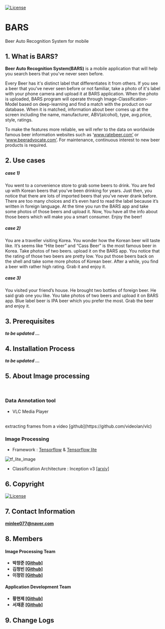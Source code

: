 [![License](https://img.shields.io/badge/License-Apache%202.0-blue.svg)](https://opensource.org/licenses/Apache-2.0)
# BARS

 Beer Auto Recognition System for mobile




## 1. What is BARS?

<b>Beer Auto Recognition System(BARS)</b> is a mobile application that will help you search beers that you've never seen before.

Every Beer has it's distinct label that differentiates it from others. If you see a beer that you've never seen before or not familiar, take a photo of it's label with your phone camera and upload it at BARS application.
When the photo is uploaded, BARS program will operate through Image-Classification-Model based on deep-learning and find a match with the product on our database. 
When it is matched, information about beer comes up at the screen including the name, manufacturer, ABV(alcohol), type, avg.price, style, ratings.


To make the features more reliable, we will refer to the data on worldwide famous beer information websites such as ‘www.ratebeer.com’ or ‘www.beeradvocate.com’.
For maintenance, continuous interest to new beer products is required.

## 2. Use cases

##### case 1)
You went to a convenience store to grab some beers to drink. You are fed up with Korean beers that you’ve been drinking for years. Just then, you notice that there are lots of imported beers that you’ve never drank before. There are too many choices and it’s even hard to read the label because it’s written in foreign language. At the time you run the BARS app and take some photos of those beers and upload it. Now, You have all the info about those beers which will make you a smart consumer.
Enjoy the beer!

##### case 2)
You are a traveller visiting Korea. You wonder how the Korean beer will taste like. It’s seems like “Hite beer” and “Cass Beer” is the most famous beer in Korea. Take photos of two beers. upload it on the BARS app. You notice that the rating of those two beers are pretty low. You put those beers back on the shell and take some more photos of Korean beer. After a while, you find a beer with rather high rating. Grab it and enjoy it.

##### case 3)
You visited your friend’s house. He brought two bottles of foreign beer. He said grab one you like. You take photos of two beers and upload it on BARS app. Blue label beer is IPA beer which you prefer the most. Grab the beer and enjoy it.


## 3. Prerequisites

***to be updated ...***


## 4. Installation Process

***to be updated ...***


## 5. About Image processing
<br>

### Data Annotation tool

- VLC Media Player
<br>
extracting frames from a video [github](https://github.com/videolan/vlc)

<br>

### Image Processing 

 - Framework : [Tensorflow](https://www.tensorflow.org/) & [Tensorflow lite](https://www.tensorflow.org/lite)


![tf_lite_image](https://cdn-images-1.medium.com/max/1000/0*Bt9qwKDjd1xi5RDd.)


 - Classification Architecture : Inception v3 [[arxiv]](https://arxiv.org/abs/1512.00567)



## 6. Copyright



[![License](https://img.shields.io/badge/License-Apache%202.0-blue.svg)](https://opensource.org/licenses/Apache-2.0)



## 7. Contact Information

<b>[minlee077@naver.com](minlee077@naver.com)</b>


## 8. Members 
<b>

#### Image Processing Team 
* 박창준 [[Github]](https://github.com/CAUOBJ)
* 김청빈 [[Github]](https://github.com/ChungbinKim)
* 이정민 [[Github]](https://github.com/minlee077)

#### Application Development Team
* 황현제 [[Github]](https://github.com/HyeonJe)
* 서재훈 [[Github]](https://github.com/Jaehooooooon)

</b>


## 9. Change Logs

